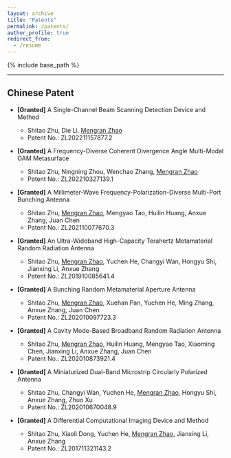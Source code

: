 ```yaml
---
layout: archive
title: "Patents"
permalink: /patents/
author_profile: true
redirect_from:
  - /resume
---
```


{% include base_path %}

------

Chinese Patent
------
* <b>[Granted]</b> A Single-Channel Beam Scanning Detection Device and Method
  * Shitao Zhu, Die Li, <u>Mengran Zhao</u>
  * Patent No.: ZL202211157877.2

* <b>[Granted]</b> A Frequency-Diverse Coherent Divergence Angle Multi-Modal OAM Metasurface
  * Shitao Zhu, Ningning Zhou, Wenchao Zhang, <u>Mengran Zhao</u>
  * Patent No.: ZL202210327139.1

* <b>[Granted]</b> A Millimeter-Wave Frequency-Polarization-Diverse Multi-Port Bunching Antenna
  * Shitao Zhu, <u>Mengran Zhao</u>, Mengyao Tao, Huilin Huang, Anxue Zhang, Juan Chen
  * Patent No.: ZL202110077670.3

* <b>[Granted]</b> An Ultra-Wideband High-Capacity Terahertz Metamaterial Random Radiation Antenna
  * Shitao Zhu, <u>Mengran Zhao</u>, Yuchen He, Changyi Wan, Hongyu Shi, Jianxing Li, Anxue Zhang
  * Patent No.: ZL201910085641.4

* <b>[Granted]</b> A Bunching Random Metamaterial Aperture Antenna
  * Shitao Zhu, <u>Mengran Zhao</u>, Xuehan Pan, Yuchen He, Ming Zhang, Anxue Zhang, Juan Chen
  * Patent No.: ZL202010097723.3

* <b>[Granted]</b> A Cavity Mode-Based Broadband Random Radiation Antenna
  * Shitao Zhu, <u>Mengran Zhao</u>, Huilin Huang, Mengyao Tao, Xiaoming Chen, Jianxing Li, Anxue Zhang, Juan Chen
  * Patent No.: ZL202010873921.4

* <b>[Granted]</b> A Miniaturized Dual-Band Microstrip Circularly Polarized Antenna
  * Shitao Zhu, Changyi Wan, Yuchen He, <u>Mengran Zhao</u>, Hongyu Shi, Anxue Zhang, Zhuo Xu
  * Patent No.: ZL202010670048.9

* <b>[Granted]</b> A Differential Computational Imaging Device and Method
  * Shitao Zhu, Xiaoli Dong, Yuchen He, <u>Mengran Zhao</u>, Jianxing Li, Anxue Zhang
  * Patent No.: ZL201711321143.2
